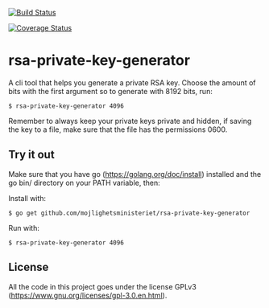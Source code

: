 [![Build Status](https://travis-ci.org/mojlighetsministeriet/rsa-private-key-generator.svg?branch=master)](https://travis-ci.org/mojlighetsministeriet/rsa-private-key-generator)

[![Coverage Status](https://coveralls.io/repos/github/mojlighetsministeriet/rsa-private-key-generator/badge.svg?branch=master)](https://coveralls.io/github/mojlighetsministeriet/rsa-private-key-generator?branch=master)

# rsa-private-key-generator

A cli tool that helps you generate a private RSA key. Choose the amount of bits with the first argument so to generate with 8192 bits, run:

    $ rsa-private-key-generator 4096

Remember to always keep your private keys private and hidden, if saving the key to a file, make sure that the file has the permissions 0600.

## Try it out

Make sure that you have go (https://golang.org/doc/install) installed and the go bin/ directory on your PATH variable, then:

Install with:

    $ go get github.com/mojlighetsministeriet/rsa-private-key-generator

Run with:

    $ rsa-private-key-generator 4096

## License

All the code in this project goes under the license GPLv3 (https://www.gnu.org/licenses/gpl-3.0.en.html).
